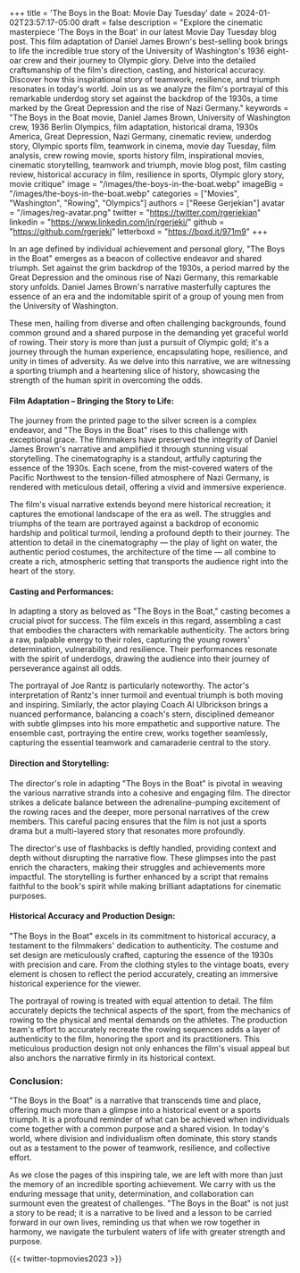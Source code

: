 +++
title = 'The Boys in the Boat: Movie Day Tuesday'
date = 2024-01-02T23:57:17-05:00
draft = false
description = "Explore the cinematic masterpiece 'The Boys in the Boat' in our latest Movie Day Tuesday blog post. This film adaptation of Daniel James Brown's best-selling book brings to life the incredible true story of the University of Washington's 1936 eight-oar crew and their journey to Olympic glory. Delve into the detailed craftsmanship of the film's direction, casting, and historical accuracy. Discover how this inspirational story of teamwork, resilience, and triumph resonates in today's world. Join us as we analyze the film's portrayal of this remarkable underdog story set against the backdrop of the 1930s, a time marked by the Great Depression and the rise of Nazi Germany."
keywords = "The Boys in the Boat movie, Daniel James Brown, University of Washington crew, 1936 Berlin Olympics, film adaptation, historical drama, 1930s America, Great Depression, Nazi Germany, cinematic review, underdog story, Olympic sports film, teamwork in cinema, movie day Tuesday, film analysis, crew rowing movie, sports history film, inspirational movies, cinematic storytelling, teamwork and triumph, movie blog post, film casting review, historical accuracy in film, resilience in sports, Olympic glory story, movie critique"
image = "/images/the-boys-in-the-boat.webp"
imageBig = "/images/the-boys-in-the-boat.webp"
categories = ["Movies", "Washington", "Rowing", "Olympics"]
authors = ["Reese Gerjekian"]
avatar = "/images/reg-avatar.png"
twitter = "https://twitter.com/rgerjekian"
linkedin = "https://www.linkedin.com/in/rgerjeki/"
github = "https://github.com/rgerjeki"
letterboxd = "https://boxd.it/971m9"
+++

In an age defined by individual achievement and personal glory, "The Boys in the Boat" emerges as a beacon of collective endeavor and shared triumph. Set against the grim backdrop of the 1930s, a period marred by the Great Depression and the ominous rise of Nazi Germany, this remarkable story unfolds. Daniel James Brown's narrative masterfully captures the essence of an era and the indomitable spirit of a group of young men from the University of Washington. 

These men, hailing from diverse and often challenging backgrounds, found common ground and a shared purpose in the demanding yet graceful world of rowing. Their story is more than just a pursuit of Olympic gold; it's a journey through the human experience, encapsulating hope, resilience, and unity in times of adversity. As we delve into this narrative, we are witnessing a sporting triumph and a heartening slice of history, showcasing the strength of the human spirit in overcoming the odds.

#### Film Adaptation – Bringing the Story to Life:
The journey from the printed page to the silver screen is a complex endeavor, and "The Boys in the Boat" rises to this challenge with exceptional grace. The filmmakers have preserved the integrity of Daniel James Brown's narrative and amplified it through stunning visual storytelling. The cinematography is a standout, artfully capturing the essence of the 1930s. Each scene, from the mist-covered waters of the Pacific Northwest to the tension-filled atmosphere of Nazi Germany, is rendered with meticulous detail, offering a vivid and immersive experience.

The film's visual narrative extends beyond mere historical recreation; it captures the emotional landscape of the era as well. The struggles and triumphs of the team are portrayed against a backdrop of economic hardship and political turmoil, lending a profound depth to their journey. The attention to detail in the cinematography — the play of light on water, the authentic period costumes, the architecture of the time — all combine to create a rich, atmospheric setting that transports the audience right into the heart of the story.

#### Casting and Performances:
In adapting a story as beloved as "The Boys in the Boat," casting becomes a crucial pivot for success. The film excels in this regard, assembling a cast that embodies the characters with remarkable authenticity. The actors bring a raw, palpable energy to their roles, capturing the young rowers' determination, vulnerability, and resilience. Their performances resonate with the spirit of underdogs, drawing the audience into their journey of perseverance against all odds.

The portrayal of Joe Rantz is particularly noteworthy. The actor's interpretation of Rantz's inner turmoil and eventual triumph is both moving and inspiring. Similarly, the actor playing Coach Al Ulbrickson brings a nuanced performance, balancing a coach's stern, disciplined demeanor with subtle glimpses into his more empathetic and supportive nature. The ensemble cast, portraying the entire crew, works together seamlessly, capturing the essential teamwork and camaraderie central to the story.

#### Direction and Storytelling:
The director's role in adapting "The Boys in the Boat" is pivotal in weaving the various narrative strands into a cohesive and engaging film. The director strikes a delicate balance between the adrenaline-pumping excitement of the rowing races and the deeper, more personal narratives of the crew members. This careful pacing ensures that the film is not just a sports drama but a multi-layered story that resonates more profoundly.

The director's use of flashbacks is deftly handled, providing context and depth without disrupting the narrative flow. These glimpses into the past enrich the characters, making their struggles and achievements more impactful. The storytelling is further enhanced by a script that remains faithful to the book's spirit while making brilliant adaptations for cinematic purposes.

#### Historical Accuracy and Production Design:
"The Boys in the Boat" excels in its commitment to historical accuracy, a testament to the filmmakers' dedication to authenticity. The costume and set design are meticulously crafted, capturing the essence of the 1930s with precision and care. From the clothing styles to the vintage boats, every element is chosen to reflect the period accurately, creating an immersive historical experience for the viewer.

The portrayal of rowing is treated with equal attention to detail. The film accurately depicts the technical aspects of the sport, from the mechanics of rowing to the physical and mental demands on the athletes. The production team's effort to accurately recreate the rowing sequences adds a layer of authenticity to the film, honoring the sport and its practitioners. This meticulous production design not only enhances the film's visual appeal but also anchors the narrative firmly in its historical context.

### Conclusion:
"The Boys in the Boat" is a narrative that transcends time and place, offering much more than a glimpse into a historical event or a sports triumph. It is a profound reminder of what can be achieved when individuals come together with a common purpose and a shared vision. In today's world, where division and individualism often dominate, this story stands out as a testament to the power of teamwork, resilience, and collective effort.

As we close the pages of this inspiring tale, we are left with more than just the memory of an incredible sporting achievement. We carry with us the enduring message that unity, determination, and collaboration can surmount even the greatest of challenges. "The Boys in the Boat" is not just a story to be read; it is a narrative to be lived and a lesson to be carried forward in our own lives, reminding us that when we row together in harmony, we navigate the turbulent waters of life with greater strength and purpose.

{{< twitter-topmovies2023 >}}